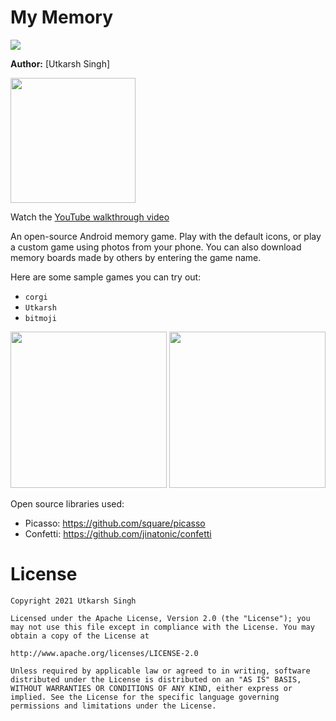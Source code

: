 # My Memory

![](https://github.com/rpandey1234/MyMemory/blob/main/assets/ConsumeFlow.gif)

**Author:** [Utkarsh Singh]

<a href='https://play.google.com/store/apps/details?id=com.rkpandey.mymemory'><img width="200px" src='https://play.google.com/intl/en_us/badges/static/images/badges/en_badge_web_generic.png' /></a>

Watch the [YouTube walkthrough video](https://www.youtube.com/watch?v=ivZN2Ozs5fA&list=PL7NYbSE8uaBCvfw20f0Q6pNSGgiYGLwzI)

An open-source Android memory game. Play with the default icons, or play a custom game using photos from your phone. You can also download memory boards made by others by entering the game name.

Here are some sample games you can try out:
- `corgi`
- `Utkarsh`
- `bitmoji`

<p float="middle">
    <img width="250px" src='https://github.com/rpandey1234/MyMemory/blob/main/assets/customWinConfetti.png' />
    <img width="250px" src='https://github.com/rpandey1234/MyMemory/blob/main/assets/creationFlow.png' />
</p>

Open source libraries used:
- Picasso: https://github.com/square/picasso
- Confetti: https://github.com/jinatonic/confetti

# License

    Copyright 2021 Utkarsh Singh

    Licensed under the Apache License, Version 2.0 (the "License"); you may not use this file except in compliance with the License. You may obtain a copy of the License at

    http://www.apache.org/licenses/LICENSE-2.0

    Unless required by applicable law or agreed to in writing, software distributed under the License is distributed on an "AS IS" BASIS, WITHOUT WARRANTIES OR CONDITIONS OF ANY KIND, either express or implied. See the License for the specific language governing permissions and limitations under the License.
